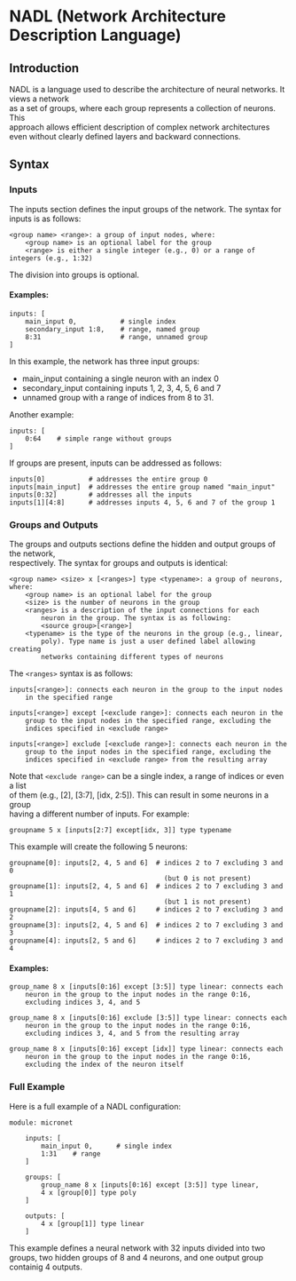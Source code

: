 
# NADL (Network Architecture Description Language)

## Introduction

NADL is a language used to describe the architecture of neural networks. It views a network   
as a set of groups, where each group represents a collection of neurons. This   
approach allows efficient description of complex network architectures   
even without clearly defined layers and backward connections.

## Syntax

### Inputs

The inputs section defines the input groups of the network. The syntax for inputs is as follows:

    <group name> <range>: a group of input nodes, where:  
        <group name> is an optional label for the group
        <range> is either a single integer (e.g., 0) or a range of integers (e.g., 1:32)

The division into groups is optional.

#### Examples:

    inputs: [
        main_input 0,           # single index
        secondary_input 1:8,    # range, named group
        8:31                    # range, unnamed group
    ]

In this example, the network has three input groups:   
- main_input containing a single neuron with an index 0  
- secondary_input containing inputs 1, 2, 3, 4, 5, 6 and 7 
- unnamed group with a range of indices from 8 to 31.

Another example:

    inputs: [
        0:64    # simple range without groups
    ]

If groups are present, inputs can be addressed as follows:

    inputs[0]           # addresses the entire group 0
    inputs[main_input]  # addresses the entire group named "main_input"
    inputs[0:32]        # addresses all the inputs
    inputs[1][4:8]      # addresses inputs 4, 5, 6 and 7 of the group 1

### Groups and Outputs

The groups and outputs sections define the hidden and output groups of the network,   
respectively. The syntax for groups and outputs is identical:

    <group name> <size> x [<ranges>] type <typename>: a group of neurons, where:
        <group name> is an optional label for the group
        <size> is the number of neurons in the group
        <ranges> is a description of the input connections for each   
            neuron in the group. The syntax is as following:   
            <source group>[<range>]
        <typename> is the type of the neurons in the group (e.g., linear,   
            poly). Type name is just a user defined label allowing creating   
            networks containing different types of neurons

The ``<ranges>`` syntax is as follows:

    inputs[<range>]: connects each neuron in the group to the input nodes   
        in the specified range

    inputs[<range>] except [<exclude range>]: connects each neuron in the   
        group to the input nodes in the specified range, excluding the   
        indices specified in <exclude range>

    inputs[<range>] exclude [<exclude range>]: connects each neuron in the   
        group to the input nodes in the specified range, excluding the   
        indices specified in <exclude range> from the resulting array

Note that ``<exclude range>`` can be a single index, a range of indices or even a list    
of them (e.g., [2], [3:7], [idx, 2:5]). This can result in some neurons in a group    
having a different number of inputs. For example:

    groupname 5 x [inputs[2:7] except[idx, 3]] type typename

This example will create the following 5 neurons:

    groupname[0]: inputs[2, 4, 5 and 6]  # indices 2 to 7 excluding 3 and 0    
                                           (but 0 is not present)
    groupname[1]: inputs[2, 4, 5 and 6]  # indices 2 to 7 excluding 3 and 1    
                                           (but 1 is not present)
    groupname[2]: inputs[4, 5 and 6]     # indices 2 to 7 excluding 3 and 2
    groupname[3]: inputs[2, 4, 5 and 6]  # indices 2 to 7 excluding 3 and 3
    groupname[4]: inputs[2, 5 and 6]     # indices 2 to 7 excluding 3 and 4

#### Examples:

    group_name 8 x [inputs[0:16] except [3:5]] type linear: connects each   
        neuron in the group to the input nodes in the range 0:16,   
        excluding indices 3, 4, and 5

    group_name 8 x [inputs[0:16] exclude [3:5]] type linear: connects each   
        neuron in the group to the input nodes in the range 0:16,   
        excluding indices 3, 4, and 5 from the resulting array

    group_name 8 x [inputs[0:16] except [idx]] type linear: connects each   
        neuron in the group to the input nodes in the range 0:16,   
        excluding the index of the neuron itself

### Full Example

Here is a full example of a NADL configuration:

    module: micronet

        inputs: [
            main_input 0,      # single index
            1:31    # range
        ]

        groups: [
            group_name 8 x [inputs[0:16] except [3:5]] type linear,
            4 x [group[0]] type poly
        ]

        outputs: [
            4 x [group[1]] type linear
        ]

This example defines a neural network with 32 inputs divided into two groups, two hidden groups of 8 and 4 neurons, and one output group containig 4 outputs.